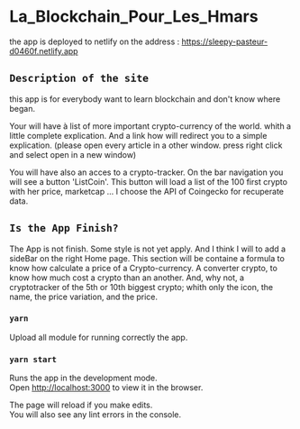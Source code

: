 # La_Blockchain_Pour_Les_Hmars
the app is deployed to netlify on the address : https://sleepy-pasteur-d0460f.netlify.app

## `Description of the site`

this app is for everybody want to learn blockchain and don't know where began. 

Your will have à list of  more important crypto-currency of the world. whith a little complete explication. And a link how will redirect you to a simple explication. 
(please open every article in a other window. press right click and select open in a new window)

You will have also an acces to a crypto-tracker. On the bar navigation you will see a button 'ListCoin'. This button will load a list of the 100 first crypto with her price, marketcap ... 
I choose the API of Coingecko for recuperate data. 


## `Is the App Finish?`

The App is not finish. Some style is not yet apply. 
And I think I will to add a sideBar on the right Home page. This section will be containe a formula to know how calculate a price of a Crypto-currency. A converter crypto, to know how much cost a crypto than an another. And, why not, a cryptotracker of the 5th or 10th biggest crypto; whith only the icon, the name, the price variation, and the price.    



### `yarn`
Upload all module for running correctly the app.



### `yarn start`

Runs the app in the development mode.\
Open [http://localhost:3000](http://localhost:3000) to view it in the browser.

The page will reload if you make edits.\
You will also see any lint errors in the console.







